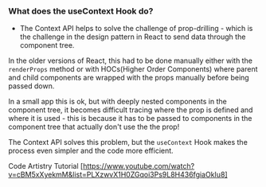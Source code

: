 ### What does the useContext Hook do?

- The Context API helps to solve the challenge of prop-drilling - which is the challenge in the design pattern in React to send data through the component tree.

In the older versions of React, this had to be done manually either with the `renderProps` method or with HOCs(Higher Order Components) where parent and child components are wrapped with the props manually before being passed down.

In a small app this is ok, but with deeply nested components in the component tree, it becomes difficult tracing where the prop is defined and where it is used - this is because it has to be passed to components in the component tree that actually don't use the the prop!

The Context API solves this problem, but the `useContext` Hook makes the process even simpler and the code more efficient.

Code Artistry Tutorial [https://www.youtube.com/watch?v=cBM5xXyekmM&list=PLXzwvX1H0ZGqoi3Ps9L8H436fgiaOkIu8]
